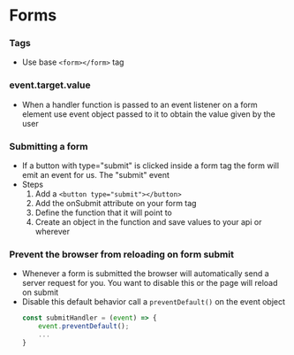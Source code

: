 # Forms

### Tags
- Use base `<form></form>` tag

### event.target.value
- When a handler function is passed to an event listener on a form element use event object passed to it to obtain the value given by the user

### Submitting a form
- If a button with type="submit" is clicked inside a form tag  the form will emit an event for us. The "submit" event
- Steps
  1. Add a `<button type="submit"></button>` 
  2. Add the onSubmit attribute on your form tag
  3. Define the function that it will point to
  4. Create an object in the function and save values to your api or wherever

### Prevent the browser from reloading on form submit
- Whenever a form is submitted the browser will automatically send a server request for you. You want to disable this or the page will reload on submit
- Disable this default behavior call a `preventDefault()` on the event object
  ```javascript
  const submitHandler = (event) => {
      event.preventDefault();
      ...
  }
  ```
